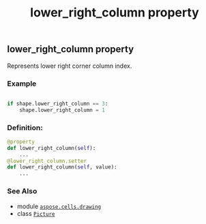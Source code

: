 ﻿---
title: lower_right_column property
second_title: Aspose.Cells for Python via .NET API References
description: 
type: docs
weight: 900
url: /aspose.cells.drawing/picture/lower_right_column/
is_root: false
---

## lower_right_column property


Represents lower right corner column index.

### Example 


```python

if shape.lower_right_column == 3:
    shape.lower_right_column = 1

```
### Definition:
```python
@property
def lower_right_column(self):
    ...
@lower_right_column.setter
def lower_right_column(self, value):
    ...
```

### See Also
* module [`aspose.cells.drawing`](../../)
* class [`Picture`](/cells/python-net/aspose.cells.drawing/picture)
